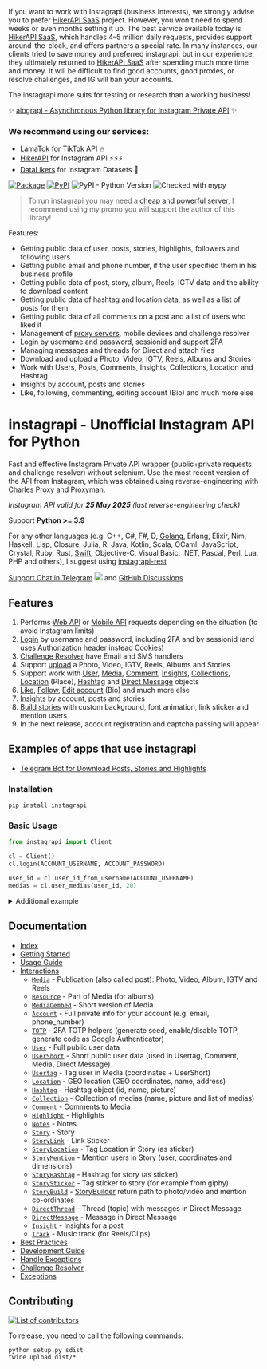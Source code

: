 If you want to work with Instagrapi (business interests), we strongly advise you to prefer [HikerAPI SaaS](https://hikerapi.com/p/bkXQlaVe) project.
However, you won't need to spend weeks or even months setting it up.
The best service available today is [HikerAPI SaaS](https://hikerapi.com/p/bkXQlaVe), which handles 4–5 million daily requests, provides support around-the-clock, and offers partners a special rate.
In many instances, our clients tried to save money and preferred instagrapi, but in our experience, they ultimately returned to [HikerAPI SaaS](https://hikerapi.com/p/bkXQlaVe) after spending much more time and money.
It will be difficult to find good accounts, good proxies, or resolve challenges, and IG will ban your accounts.

The instagrapi more suits for testing or research than a working business!

✨ [aiograpi - Asynchronous Python library for Instagram Private API](https://github.com/subzeroid/aiograpi) ✨

### We recommend using our services:

* [LamaTok](https://lamatok.com/p/B9ScEYIQ) for TikTok API 🔥
* [HikerAPI](https://hikerapi.com/p/bkXQlaVe) for Instagram API ⚡⚡⚡
* [DataLikers](https://datalikers.com/p/S9Lv5vBy) for Instagram Datasets 🚀

[![Package](https://github.com/subzeroid/instagrapi/actions/workflows/python-package.yml/badge.svg?branch=master&1)](https://github.com/subzeroid/instagrapi/actions/workflows/python-package.yml)
[![PyPI](https://img.shields.io/pypi/v/instagrapi)](https://pypi.org/project/instagrapi/)
![PyPI - Python Version](https://img.shields.io/pypi/pyversions/instagrapi)
![Checked with mypy](https://img.shields.io/badge/mypy-checked-blue)

> To run instagrapi you may need a [cheap and powerful server](https://powervps.net/?from=96837), I recommend using my promo you will support the author of this library!

Features:

* Getting public data of user, posts, stories, highlights, followers and following users
* Getting public email and phone number, if the user specified them in his business profile
* Getting public data of post, story, album, Reels, IGTV data and the ability to download content
* Getting public data of hashtag and location data, as well as a list of posts for them
* Getting public data of all comments on a post and a list of users who liked it
* Management of [proxy servers](https://soax.com?afmc=sEysufQI), mobile devices and challenge resolver
* Login by username and password, sessionid and support 2FA
* Managing messages and threads for Direct and attach files
* Download and upload a Photo, Video, IGTV, Reels, Albums and Stories
* Work with Users, Posts, Comments, Insights, Collections, Location and Hashtag
* Insights by account, posts and stories
* Like, following, commenting, editing account (Bio) and much more else

# instagrapi - Unofficial Instagram API for Python

Fast and effective Instagram Private API wrapper (public+private requests and challenge resolver) without selenium. Use the most recent version of the API from Instagram, which was obtained using reverse-engineering with Charles Proxy and [Proxyman](https://proxyman.io/).

*Instagram API valid for **25 May 2025** (last reverse-engineering check)*

Support **Python >= 3.9**

For any other languages (e.g. C++, C#, F#, D, [Golang](https://github.com/subzeroid/instagrapi-rest/tree/main/golang), Erlang, Elixir, Nim, Haskell, Lisp, Closure, Julia, R, Java, Kotlin, Scala, OCaml, JavaScript, Crystal, Ruby, Rust, [Swift](https://github.com/subzeroid/instagrapi-rest/tree/main/swift), Objective-C, Visual Basic, .NET, Pascal, Perl, Lua, PHP and others), I suggest using [instagrapi-rest](https://github.com/subzeroid/instagrapi-rest)

[Support Chat in Telegram](https://t.me/instagrapi)
![](https://gist.githubusercontent.com/m8rge/4c2b36369c9f936c02ee883ca8ec89f1/raw/c03fd44ee2b63d7a2a195ff44e9bb071e87b4a40/telegram-single-path-24px.svg) and [GitHub Discussions](https://github.com/subzeroid/instagrapi/discussions)


## Features

1. Performs [Web API](https://subzeroid.github.io/instagrapi/usage-guide/fundamentals.html) or [Mobile API](https://subzeroid.github.io/instagrapi/usage-guide/fundamentals.html) requests depending on the situation (to avoid Instagram limits)
2. [Login](https://subzeroid.github.io/instagrapi/usage-guide/interactions.html) by username and password, including 2FA and by sessionid (and uses Authorization header instead Cookies)
3. [Challenge Resolver](https://subzeroid.github.io/instagrapi/usage-guide/challenge_resolver.html) have Email and SMS handlers
4. Support [upload](https://subzeroid.github.io/instagrapi/usage-guide/media.html) a Photo, Video, IGTV, Reels, Albums and Stories
5. Support work with [User](https://subzeroid.github.io/instagrapi/usage-guide/user.html), [Media](https://subzeroid.github.io/instagrapi/usage-guide/media.html), [Comment](https://subzeroid.github.io/instagrapi/usage-guide/comment.html), [Insights](https://subzeroid.github.io/instagrapi/usage-guide/insight.html), [Collections](https://subzeroid.github.io/instagrapi/usage-guide/collection.html), [Location](https://subzeroid.github.io/instagrapi/usage-guide/location.html) (Place), [Hashtag](https://subzeroid.github.io/instagrapi/usage-guide/hashtag.html) and [Direct Message](https://subzeroid.github.io/instagrapi/usage-guide/direct.html) objects
6. [Like](https://subzeroid.github.io/instagrapi/usage-guide/media.html), [Follow](https://subzeroid.github.io/instagrapi/usage-guide/user.html), [Edit account](https://subzeroid.github.io/instagrapi/usage-guide/account.html) (Bio) and much more else
7. [Insights](https://subzeroid.github.io/instagrapi/usage-guide/insight.html) by account, posts and stories
8. [Build stories](https://subzeroid.github.io/instagrapi/usage-guide/story.html) with custom background, font animation, link sticker and mention users
9. In the next release, account registration and captcha passing will appear

## Examples of apps that use instagrapi

* [Telegram Bot for Download Posts, Stories and Highlights](https://t.me/instagram_load_bot)

### Installation

```
pip install instagrapi
```

### Basic Usage

``` python
from instagrapi import Client

cl = Client()
cl.login(ACCOUNT_USERNAME, ACCOUNT_PASSWORD)

user_id = cl.user_id_from_username(ACCOUNT_USERNAME)
medias = cl.user_medias(user_id, 20)
```

<details>
    <summary>Additional example</summary>

```python
from instagrapi import Client
from instagrapi.types import StoryMention, StoryMedia, StoryLink, StoryHashtag

cl = Client()
cl.login(USERNAME, PASSWORD, verification_code="<2FA CODE HERE>")

media_pk = cl.media_pk_from_url('https://www.instagram.com/p/CGgDsi7JQdS/')
media_path = cl.video_download(media_pk)
subzeroid = cl.user_info_by_username('subzeroid')
hashtag = cl.hashtag_info('dhbastards')

cl.video_upload_to_story(
    media_path,
    "Credits @subzeroid",
    mentions=[StoryMention(user=subzeroid, x=0.49892962, y=0.703125, width=0.8333333333333334, height=0.125)],
    links=[StoryLink(webUri='https://github.com/subzeroid/instagrapi')],
    hashtags=[StoryHashtag(hashtag=hashtag, x=0.23, y=0.32, width=0.5, height=0.22)],
    medias=[StoryMedia(media_pk=media_pk, x=0.5, y=0.5, width=0.6, height=0.8)]
)
```
</details>

## Documentation

* [Index](https://subzeroid.github.io/instagrapi/)
* [Getting Started](https://subzeroid.github.io/instagrapi/getting-started.html)
* [Usage Guide](https://subzeroid.github.io/instagrapi/usage-guide/fundamentals.html)
* [Interactions](https://subzeroid.github.io/instagrapi/usage-guide/interactions.html)
  * [`Media`](https://subzeroid.github.io/instagrapi/usage-guide/media.html) - Publication (also called post): Photo, Video, Album, IGTV and Reels
  * [`Resource`](https://subzeroid.github.io/instagrapi/usage-guide/media.html) - Part of Media (for albums)
  * [`MediaOembed`](https://subzeroid.github.io/instagrapi/usage-guide/media.html) - Short version of Media
  * [`Account`](https://subzeroid.github.io/instagrapi/usage-guide/account.html) - Full private info for your account (e.g. email, phone_number)
  * [`TOTP`](https://subzeroid.github.io/instagrapi/usage-guide/totp.html) - 2FA TOTP helpers (generate seed, enable/disable TOTP, generate code as Google Authenticator)
  * [`User`](https://subzeroid.github.io/instagrapi/usage-guide/user.html) - Full public user data
  * [`UserShort`](https://subzeroid.github.io/instagrapi/usage-guide/user.html) - Short public user data (used in Usertag, Comment, Media, Direct Message)
  * [`Usertag`](https://subzeroid.github.io/instagrapi/usage-guide/user.html) - Tag user in Media (coordinates + UserShort)
  * [`Location`](https://subzeroid.github.io/instagrapi/usage-guide/location.html) - GEO location (GEO coordinates, name, address)
  * [`Hashtag`](https://subzeroid.github.io/instagrapi/usage-guide/hashtag.html) - Hashtag object (id, name, picture)
  * [`Collection`](https://subzeroid.github.io/instagrapi/usage-guide/collection.html) - Collection of medias (name, picture and list of medias)
  * [`Comment`](https://subzeroid.github.io/instagrapi/usage-guide/comment.html) - Comments to Media
  * [`Highlight`](https://subzeroid.github.io/instagrapi/usage-guide/highlight.html) - Highlights
  * [`Notes`](https://subzeroid.github.io/instagrapi/usage-guide/notes.html) - Notes
  * [`Story`](https://subzeroid.github.io/instagrapi/usage-guide/story.html) - Story
  * [`StoryLink`](https://subzeroid.github.io/instagrapi/usage-guide/story.html) - Link Sticker
  * [`StoryLocation`](https://subzeroid.github.io/instagrapi/usage-guide/story.html) - Tag Location in Story (as sticker)
  * [`StoryMention`](https://subzeroid.github.io/instagrapi/usage-guide/story.html) - Mention users in Story (user, coordinates and dimensions)
  * [`StoryHashtag`](https://subzeroid.github.io/instagrapi/usage-guide/story.html) - Hashtag for story (as sticker)
  * [`StorySticker`](https://subzeroid.github.io/instagrapi/usage-guide/story.html) - Tag sticker to story (for example from giphy)
  * [`StoryBuild`](https://subzeroid.github.io/instagrapi/usage-guide/story.html) - [StoryBuilder](/instagrapi/story.py) return path to photo/video and mention co-ordinates
  * [`DirectThread`](https://subzeroid.github.io/instagrapi/usage-guide/direct.html) - Thread (topic) with messages in Direct Message
  * [`DirectMessage`](https://subzeroid.github.io/instagrapi/usage-guide/direct.html) - Message in Direct Message
  * [`Insight`](https://subzeroid.github.io/instagrapi/usage-guide/insight.html) - Insights for a post
  * [`Track`](https://subzeroid.github.io/instagrapi/usage-guide/track.html) - Music track (for Reels/Clips)
* [Best Practices](https://subzeroid.github.io/instagrapi/usage-guide/best-practices.html)
* [Development Guide](https://subzeroid.github.io/instagrapi/development-guide.html)
* [Handle Exceptions](https://subzeroid.github.io/instagrapi/usage-guide/handle_exception.html)
* [Challenge Resolver](https://subzeroid.github.io/instagrapi/usage-guide/challenge_resolver.html)
* [Exceptions](https://subzeroid.github.io/instagrapi/exceptions.html)

## Contributing

[![List of contributors](https://opencollective.com/instagrapi/contributors.svg?width=890&button=0)](https://github.com/subzeroid/instagrapi/graphs/contributors)

To release, you need to call the following commands:

    python setup.py sdist
    twine upload dist/*
